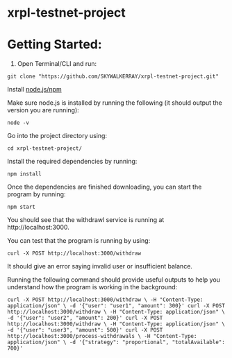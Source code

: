 # xrpl-testnet-project

# Getting Started: 
1. Open Terminal/CLI and run:

`git clone "https://github.com/SKYWALKERRAY/xrpl-testnet-project.git"`

Install [node.js/npm](https://radixweb.com/blog/installing-npm-and-nodejs-on-windows-and-mac)

Make sure node.js is installed by running the following (it should output the version you are running):

`node -v`

Go into the project directory using:

`cd xrpl-testnet-project/`

Install the required dependencies by running:

`npm install`

Once the dependencies are finished downloading, you can start the program by running:

`npm start`

You should see that the withdrawl service is running at http://localhost:3000. 

You can test that the program is running by using:

`curl -X POST http://localhost:3000/withdraw`

It should give an error saying invalid user or insufficient balance. 

Running the following command should provide useful outputs to help you understand how the program is working in the background:

`curl -X POST http://localhost:3000/withdraw \
-H "Content-Type: application/json" \
-d '{"user": "user1", "amount": 300}'
curl -X POST http://localhost:3000/withdraw \
-H "Content-Type: application/json" \
-d '{"user": "user2", "amount": 200}'
curl -X POST http://localhost:3000/withdraw \
-H "Content-Type: application/json" \
-d '{"user": "user3", "amount": 500}'
curl -X POST http://localhost:3000/process-withdrawals \
-H "Content-Type: application/json" \
-d '{"strategy": "proportional", "totalAvailable": 700}'`
